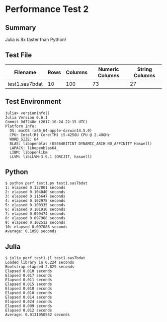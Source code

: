 # Performance Test 2

## Summary

Julia is 8x faster than Python!

## Test File

Filename      |Rows|Columns|Numeric Columns|String Columns
--------------|----|-------|---------------|--------------
test1.sas7bdat|10  |100    |73             |27

## Test Environment

```
julia> versioninfo()
Julia Version 0.6.1
Commit 0d7248e (2017-10-24 22:15 UTC)
Platform Info:
  OS: macOS (x86_64-apple-darwin14.5.0)
  CPU: Intel(R) Core(TM) i5-4258U CPU @ 2.40GHz
  WORD_SIZE: 64
  BLAS: libopenblas (USE64BITINT DYNAMIC_ARCH NO_AFFINITY Haswell)
  LAPACK: libopenblas64_
  LIBM: libopenlibm
  LLVM: libLLVM-3.9.1 (ORCJIT, haswell)
```

## Python
```
$ python perf_test1.py test1.sas7bdat
1: elapsed 0.127801 seconds
2: elapsed 0.104040 seconds
3: elapsed 0.115647 seconds
4: elapsed 0.102978 seconds
5: elapsed 0.100335 seconds
6: elapsed 0.101916 seconds
7: elapsed 0.099474 seconds
8: elapsed 0.097988 seconds
9: elapsed 0.102512 seconds
10: elapsed 0.097088 seconds
Average: 0.1050 seconds
```

## Julia
```
$ julia perf_test1.jl test1.sas7bdat 
Loaded library in 0.224 seconds
Bootstrap elapsed 2.829 seconds
Elapsed 0.010 seconds
Elapsed 0.017 seconds
Elapsed 0.011 seconds
Elapsed 0.015 seconds
Elapsed 0.010 seconds
Elapsed 0.010 seconds
Elapsed 0.014 seconds
Elapsed 0.024 seconds
Elapsed 0.009 seconds
Elapsed 0.012 seconds
Average: 0.0131050582 seconds
```
